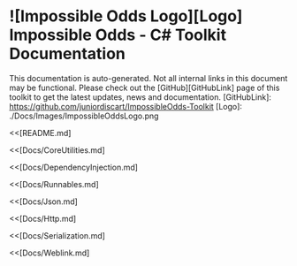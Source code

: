 # ![Impossible Odds Logo][Logo] Impossible Odds - C# Toolkit Documentation

This documentation is auto-generated. Not all internal links in this document may be functional. Please check out the [GitHub][GitHubLink] page of this toolkit to get the latest updates, news and documentation.
[GitHubLink]: https://github.com/juniordiscart/ImpossibleOdds-Toolkit
[Logo]: ./Docs/Images/ImpossibleOddsLogo.png
<!--BREAK-->

<<[README.md]
<!--BREAK-->

<<[Docs/CoreUtilities.md]
<!--BREAK-->

<<[Docs/DependencyInjection.md]
<!--BREAK-->

<<[Docs/Runnables.md]
<!--BREAK-->

<<[Docs/Json.md]
<!--BREAK-->

<<[Docs/Http.md]
<!--BREAK-->

<<[Docs/Serialization.md]
<!--BREAK-->

<<[Docs/Weblink.md]
<!--BREAK-->
